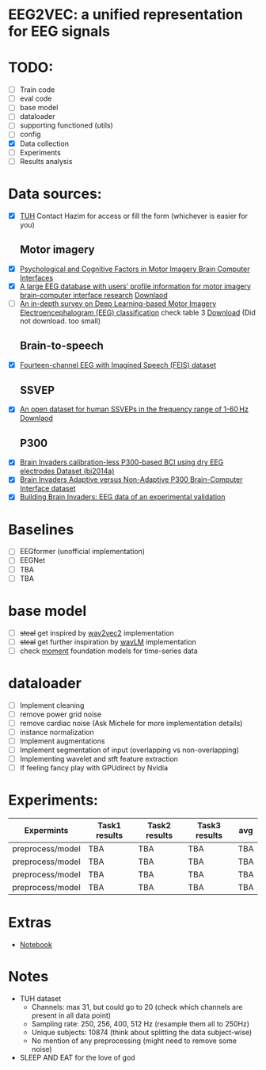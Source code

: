 # EEG2VEC: a unified representation for EEG signals  

# TODO:  
- [ ] Train code
- [ ] eval code
- [ ] base model
- [ ] dataloader
- [ ] supporting functioned (utils)
- [ ] config
- [x] Data collection
- [ ] Experiments
- [ ] Results analysis

# Data sources:  
- [x] [TUH](https://isip.piconepress.com/projects/nedc/html/tuh_eeg/) Contact Hazim for access or fill the form (whichever is easier for you)
  ## Motor imagery
- [x] [Psychological and Cognitive Factors in Motor Imagery Brain Computer Interfaces](https://dataverse.nl/dataset.xhtml?persistentId=doi:10.34894/Z7ZVOD)
- [x] [A large EEG database with users’ profile information for motor imagery brain-computer interface research](https://www.nature.com/articles/s41597-023-02445-z) [Downlaod](https://zenodo.org/records/8089820)
- [ ] [An in-depth survey on Deep Learning-based Motor Imagery Electroencephalogram (EEG) classification](https://www.sciencedirect.com/science/article/pii/S093336572300252X) check table 3 [Download](https://www.bbci.de/competition/) (Did not download. too small)
  ## Brain-to-speech
- [x] [Fourteen-channel EEG with Imagined Speech (FEIS) dataset](https://zenodo.org/records/3554128)
  ## SSVEP
- [x] [An open dataset for human SSVEPs in the frequency range of 1-60 Hz](https://www.nature.com/articles/s41597-024-03023-7) [Downlaod](https://figshare.com/articles/dataset/An_open_dataset_for_human_SSVEPs_in_the_frequency_range_of_1-60_Hz/23641017)
  ## P300
- [x] [Brain Invaders calibration-less P300-based BCI using dry EEG electrodes Dataset (bi2014a)](https://zenodo.org/records/3266223)
- [x] [Brain Invaders Adaptive versus Non-Adaptive P300 Brain-Computer Interface dataset](https://zenodo.org/records/2669187)
- [x] [Building Brain Invaders: EEG data of an experimental validation](https://zenodo.org/records/2649069)

# Baselines
- [ ] EEGformer (unofficial implementation)
- [ ] EEGNet
- [ ] TBA
- [ ] TBA

# base model
- [ ] ~~steal~~ get inspired by [wav2vec2](https://github.com/facebookresearch/fairseq/blob/main/fairseq/models/wav2vec/wav2vec2.py) implementation
- [ ] ~~steal~~ get further inspiration by [wavLM](https://github.com/microsoft/unilm/blob/master/wavlm/WavLM.py) implementation
- [ ] check [moment](https://github.com/moment-timeseries-foundation-model/moment) foundation models for time-series data

# dataloader
- [ ] Implement cleaning
- [ ] remove power grid noise
- [ ] remove cardiac noise (Ask Michele for more implementation details)
- [ ] instance normalization 
- [ ] Implement augmentations
- [ ] Implement segmentation of input (overlapping vs non-overlapping)
- [ ] Implementing wavelet and stft feature extraction
- [ ] If feeling fancy play with GPUdirect by Nvidia

# Experiments:
| Expermints     | Task1 results | Task2 results   | Task3 results | avg | 
|----------------|---------------|---------------|----------------|-----------|
| preprocess/model | TBA  | TBA | TBA | TBA
| preprocess/model   | TBA  | TBA | TBA | TBA
| preprocess/model   | TBA  | TBA | TBA | TBA
| preprocess/model   | TBA  | TBA | TBA | TBA

# Extras
- [Notebook](https://github.com/BRomans/OpenCortex/blob/main/notebooks/P300_Epoching.ipynb)

# Notes
- TUH dataset
  - Channels: max 31, but could go to 20 (check which channels are present in all data point)
  - Sampling rate: 250, 256, 400, 512 Hz (resample them all to 250Hz)
  - Unique subjects: 10874 (think about splitting the data subject-wise)
  - No mention of any preprocessing (might need to remove some noise)
- SLEEP AND EAT for the love of god
